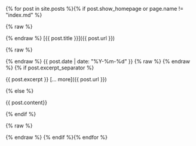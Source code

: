 <style> 
.post { 
    margin: 0.5rem 0; 
    background: white; 
    padding: 0.5rem 1rem; 
    border-radius: 4px; 
    box-shadow: 0 5px 20px rgba(71,80,89,.15); 
    position: relative; 
} 

.post h4 a { 
    color: black; 
}
.date { 
    position: absolute; 
    top: 3px; 
    right: 3px; 
    color: rgb(172, 172, 172); 
} 
</style>

{% for post in site.posts %}{% if post.show_homepage or page.name != "index.md" %}

{% raw %}

{% endraw %}
[{{ post.title }}]({{ post.url }})

{% raw %}

{% endraw %} {{ post.date | date: "%Y-%m-%d" }} {% raw %}
{% endraw %}
{% if post.excerpt_separator %}

{{ post.excerpt }} [... more]({{ post.url }})

{% else %}

{{ post.content}}

{% endif %}

{% raw %}

{% endraw %}
{% endif %}{% endfor %}

